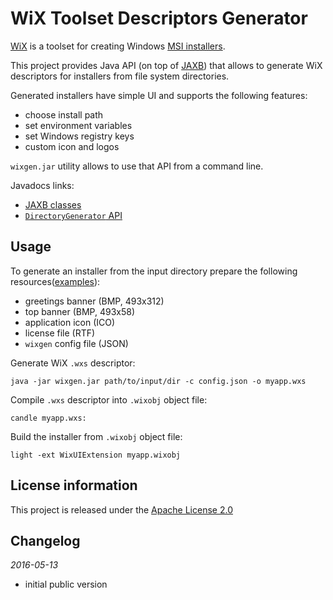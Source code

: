 WiX Toolset Descriptors Generator
=================================

[WiX](http://wixtoolset.org/) is a toolset for creating Windows [MSI installers](https://en.wikipedia.org/wiki/Windows_Installer).

This project provides Java API (on top of [JAXB](https://en.wikipedia.org/wiki/Java_Architecture_for_XML_Binding))
that allows to generate WiX descriptors for installers from file system directories.

Generated installers have simple UI and supports the following features:

 - choose install path
 - set environment variables
 - set Windows registry keys
 - custom icon and logos

`wixgen.jar` utility allows to use that API from a command line.

Javadocs links:

  - [JAXB classes](http://akashche.github.io/wixgen/wixgen-jaxb/apidocs)
  - [`DirectoryGenerator` API](http://akashche.github.io/wixgen/wixgen-dir/apidocs)

Usage
-----

To generate an installer from the input directory prepare the following resources([examples](https://github.com/akashche/wixgen/tree/master/wixgen-dir/src/test/resources/com/redhat/akashche/wixgen/dir)):

 - greetings banner (BMP, 493x312)
 - top banner (BMP, 493x58)
 - application icon (ICO)
 - license file (RTF)
 - `wixgen` config file (JSON)

Generate WiX `.wxs` descriptor:

    java -jar wixgen.jar path/to/input/dir -c config.json -o myapp.wxs

Compile `.wxs` descriptor into `.wixobj` object file:

    candle myapp.wxs:

Build the installer from `.wixobj` object file:

    light -ext WixUIExtension myapp.wixobj

License information
-------------------

This project is released under the [Apache License 2.0](http://www.apache.org/licenses/LICENSE-2.0)

Changelog
---------

*2016-05-13*

 * initial public version